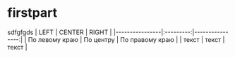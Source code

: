 # firstpart
sdfgfgds
| LEFT | CENTER | RIGHT |
|----------------|:---------:|----------------:|
| По левому краю | По центру | По правому краю |
| текст | текст | текст |